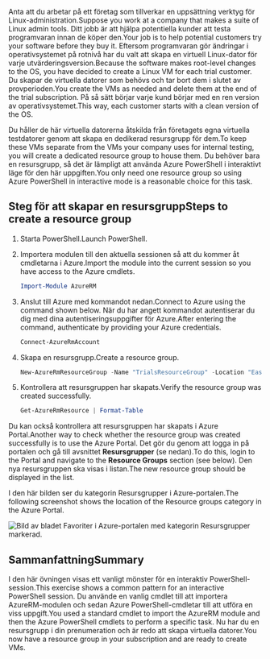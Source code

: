 <span data-ttu-id="dfdda-101">Anta att du arbetar på ett företag som tillverkar en uppsättning verktyg för Linux-administration.</span><span class="sxs-lookup"><span data-stu-id="dfdda-101">Suppose you work at a company that makes a suite of Linux admin tools.</span></span> <span data-ttu-id="dfdda-102">Ditt jobb är att hjälpa potentiella kunder att testa programvaran innan de köper den.</span><span class="sxs-lookup"><span data-stu-id="dfdda-102">Your job is to help potential customers try your software before they buy it.</span></span> <span data-ttu-id="dfdda-103">Eftersom programvaran gör ändringar i operativsystemet på rotnivå har du valt att skapa en virtuell Linux-dator för varje utvärderingsversion.</span><span class="sxs-lookup"><span data-stu-id="dfdda-103">Because the software makes root-level changes to the OS, you have decided to create a Linux VM for each trial customer.</span></span> <span data-ttu-id="dfdda-104">Du skapar de virtuella datorer som behövs och tar bort dem i slutet av provperioden.</span><span class="sxs-lookup"><span data-stu-id="dfdda-104">You create the VMs as needed and delete them at the end of the trial subscription.</span></span> <span data-ttu-id="dfdda-105">På så sätt börjar varje kund börjar med en ren version av operativsystemet.</span><span class="sxs-lookup"><span data-stu-id="dfdda-105">This way, each customer starts with a clean version of the OS.</span></span> 

<span data-ttu-id="dfdda-106">Du håller de här virtuella datorerna åtskilda från företagets egna virtuella testdatorer genom att skapa en dedikerad resursgrupp för dem.</span><span class="sxs-lookup"><span data-stu-id="dfdda-106">To keep these VMs separate from the VMs your company uses for internal testing, you will create a dedicated resource group to house them.</span></span> <span data-ttu-id="dfdda-107">Du behöver bara en resursgrupp, så det är lämpligt att använda Azure PowerShell i interaktivt läge för den här uppgiften.</span><span class="sxs-lookup"><span data-stu-id="dfdda-107">You only need one resource group so using Azure PowerShell in interactive mode is a reasonable choice for this task.</span></span>

## <a name="steps-to-create-a-resource-group"></a><span data-ttu-id="dfdda-108">Steg för att skapar en resursgrupp</span><span class="sxs-lookup"><span data-stu-id="dfdda-108">Steps to create a resource group</span></span>

1. <span data-ttu-id="dfdda-109">Starta PowerShell.</span><span class="sxs-lookup"><span data-stu-id="dfdda-109">Launch PowerShell.</span></span>

1. <span data-ttu-id="dfdda-110">Importera modulen till den aktuella sessionen så att du kommer åt cmdletarna i Azure.</span><span class="sxs-lookup"><span data-stu-id="dfdda-110">Import the module into the current session so you have access to the Azure cmdlets.</span></span>

   ```powershell
   Import-Module AzureRM
   ```

1. <span data-ttu-id="dfdda-111">Anslut till Azure med kommandot nedan.</span><span class="sxs-lookup"><span data-stu-id="dfdda-111">Connect to Azure using the command shown below.</span></span> <span data-ttu-id="dfdda-112">När du har angett kommandot autentiserar du dig med dina autentiseringsuppgifter för Azure.</span><span class="sxs-lookup"><span data-stu-id="dfdda-112">After entering the command, authenticate by providing your Azure credentials.</span></span>

   ```powershell
   Connect-AzureRmAccount
   ```

1. <span data-ttu-id="dfdda-113">Skapa en resursgrupp.</span><span class="sxs-lookup"><span data-stu-id="dfdda-113">Create a resource group.</span></span>

    ```powershell
    New-AzureRmResourceGroup -Name "TrialsResourceGroup" -Location "East US"
    ```

1. <span data-ttu-id="dfdda-114">Kontrollera att resursgruppen har skapats.</span><span class="sxs-lookup"><span data-stu-id="dfdda-114">Verify the resource group was created successfully.</span></span>

    ```powershell
    Get-AzureRmResource | Format-Table
    ```
<span data-ttu-id="dfdda-115">Du kan också kontrollera att resursgruppen har skapats i Azure Portal.</span><span class="sxs-lookup"><span data-stu-id="dfdda-115">Another way to check whether the resource group was created successfully is to use the Azure Portal.</span></span> <span data-ttu-id="dfdda-116">Det gör du genom att logga in på portalen och gå till avsnittet **Resursgrupper** (se nedan).</span><span class="sxs-lookup"><span data-stu-id="dfdda-116">To do this, login to the Portal and navigate to the **Resource Groups** section (see below).</span></span> <span data-ttu-id="dfdda-117">Den nya resursgruppen ska visas i listan.</span><span class="sxs-lookup"><span data-stu-id="dfdda-117">The new resource group should be displayed in the list.</span></span>

<span data-ttu-id="dfdda-118">I den här bilden ser du kategorin Resursgrupper i Azure-portalen.</span><span class="sxs-lookup"><span data-stu-id="dfdda-118">The following screenshot shows the location of the Resource groups category in the Azure Portal.</span></span>

![Bild av bladet Favoriter i Azure-portalen med kategorin Resursgrupper markerad.](../media/6-listing-resource-groups.png)

## <a name="summary"></a><span data-ttu-id="dfdda-120">Sammanfattning</span><span class="sxs-lookup"><span data-stu-id="dfdda-120">Summary</span></span>
<span data-ttu-id="dfdda-121">I den här övningen visas ett vanligt mönster för en interaktiv PowerShell-session.</span><span class="sxs-lookup"><span data-stu-id="dfdda-121">This exercise shows a common pattern for an interactive PowerShell session.</span></span> <span data-ttu-id="dfdda-122">Du använde en vanlig cmdlet till att importera AzureRM-modulen och sedan Azure PowerShell-cmdletar till att utföra en viss uppgift.</span><span class="sxs-lookup"><span data-stu-id="dfdda-122">You used a standard cmdlet to import the AzureRM module and then the Azure PowerShell cmdlets to perform a specific task.</span></span> <span data-ttu-id="dfdda-123">Nu har du en resursgrupp i din prenumeration och är redo att skapa virtuella datorer.</span><span class="sxs-lookup"><span data-stu-id="dfdda-123">You now have a resource group in your subscription and are ready to create VMs.</span></span>